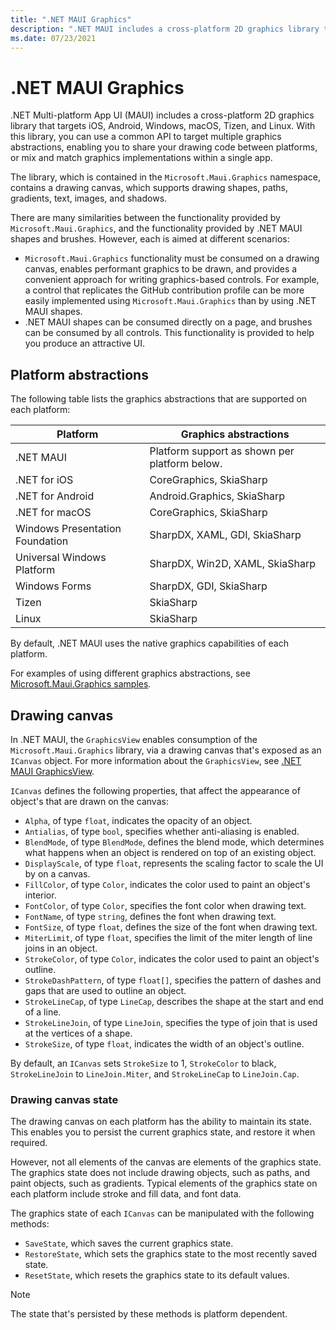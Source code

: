 ```yaml
---
title: ".NET MAUI Graphics"
description: ".NET MAUI includes a cross-platform 2D graphics library that targets iOS, Android, Windows, macOS, Tizen, and Linux."
ms.date: 07/23/2021
---
```


# .NET MAUI Graphics

<!-- Sample link goes here -->

.NET Multi-platform App UI (MAUI) includes a cross-platform 2D graphics library that targets iOS, Android, Windows, macOS, Tizen, and Linux. With this library, you can use a common API to target multiple graphics abstractions, enabling you to share your drawing code between platforms, or mix and match graphics implementations within a single app.

The library, which is contained in the `Microsoft.Maui.Graphics` namespace, contains a drawing canvas, which supports drawing shapes, paths, gradients, text, images, and shadows.

There are many similarities between the functionality provided by `Microsoft.Maui.Graphics`, and the functionality provided by .NET MAUI shapes and brushes. However, each is aimed at different scenarios:

- `Microsoft.Maui.Graphics` functionality must be consumed on a drawing canvas, enables performant graphics to be drawn, and provides a convenient approach for writing graphics-based controls. For example, a control that replicates the GitHub contribution profile can be more easily implemented using `Microsoft.Maui.Graphics` than by using .NET MAUI shapes.
- .NET MAUI shapes can be consumed directly on a page, and brushes can be consumed by all controls. This functionality is provided to help you produce an attractive UI.

## Platform abstractions

The following table lists the graphics abstractions that are supported on each platform:

| Platform | Graphics abstractions |
| -- | -- |
| .NET MAUI | Platform support as shown per platform below. |
| .NET for iOS | CoreGraphics, SkiaSharp |
| .NET for Android | Android.Graphics, SkiaSharp |
| .NET for macOS | CoreGraphics, SkiaSharp |
| Windows Presentation Foundation | SharpDX, XAML, GDI, SkiaSharp |
| Universal Windows Platform | SharpDX, Win2D, XAML, SkiaSharp |
| Windows Forms | SharpDX, GDI, SkiaSharp |
| Tizen | SkiaSharp |
| Linux | SkiaSharp |

By default, .NET MAUI uses the native graphics capabilities of each platform.

For examples of using different graphics abstractions, see [Microsoft.Maui.Graphics samples](https://github.com/dotnet/Microsoft.Maui.Graphics/tree/main/samples).

## Drawing canvas

In .NET MAUI, the `GraphicsView` enables consumption of the `Microsoft.Maui.Graphics` library, via a drawing canvas that's exposed as an `ICanvas` object. For more information about the `GraphicsView`, see [.NET MAUI GraphicsView](~/user-interface/controls/graphicsview.md).

`ICanvas` defines the following properties, that affect the appearance of object's that are drawn on the canvas:

- `Alpha`, of type `float`, indicates the opacity of an object.
- `Antialias`, of type `bool`, specifies whether anti-aliasing is enabled.
- `BlendMode`, of type `BlendMode`, defines the blend mode, which determines what happens when an object is rendered on top of an existing object.
- `DisplayScale`, of type `float`, represents the scaling factor to scale the UI by on a canvas.
- `FillColor`, of type `Color`, indicates the color used to paint an object's interior.
- `FontColor`, of type `Color`, specifies the font color when drawing text.
- `FontName`, of type `string`, defines the font when drawing text.
- `FontSize`, of type `float`, defines the size of the font when drawing text.
- `MiterLimit`, of type `float`, specifies the limit of the miter length of line joins in an object.
- `StrokeColor`, of type `Color`, indicates the color used to paint an object's outline.
- `StrokeDashPattern`, of type `float[]`, specifies the pattern of dashes and gaps that are used to outline an object.
- `StrokeLineCap`, of type `LineCap`, describes the shape at the start and end of a line.
- `StrokeLineJoin`, of type `LineJoin`, specifies the type of join that is used at the vertices of a shape.
- `StrokeSize`, of type `float`, indicates the width of an object's outline.

By default, an `ICanvas` sets `StrokeSize` to 1, `StrokeColor` to black, `StrokeLineJoin` to `LineJoin.Miter`, and `StrokeLineCap` to `LineJoin.Cap`.

### Drawing canvas state

The drawing canvas on each platform has the ability to maintain its state. This enables you to persist the current graphics state, and restore it when required.

However, not all elements of the canvas are elements of the graphics state. The graphics state does not include drawing objects, such as paths, and paint objects, such as gradients. Typical elements of the graphics state on each platform include stroke and fill data, and font data.

The graphics state of each `ICanvas` can be manipulated with the following methods:

- `SaveState`, which saves the current graphics state.
- `RestoreState`, which sets the graphics state to the most recently saved state.
- `ResetState`, which resets the graphics state to its default values.

> [!NOTE]
> The state that's persisted by these methods is platform dependent.
